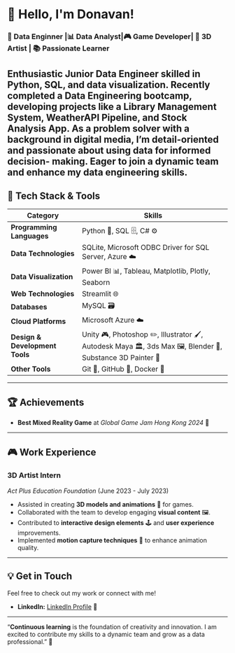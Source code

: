 # 👋 Hello, I'm Donavan!

### 🚀 Data Enginner |📊 Data Analyst|🎮 Game Developer| 🎨 3D Artist | 📚 Passionate Learner

Enthusiastic Junior Data Engineer skilled in Python, SQL, and data visualization. Recently
completed a Data Engineering bootcamp, developing projects like a Library Management
System, WeatherAPI Pipeline, and Stock Analysis App. As a problem solver with a background
in digital media, I’m detail-oriented and passionate about using data for informed decision-
making. Eager to join a dynamic team and enhance my data engineering skills.
---

## 🔧 Tech Stack & Tools

| Category                     | Skills                                                                                      |
|------------------------------|---------------------------------------------------------------------------------------------|
| **Programming Languages**    | Python 🐍, SQL 🗄️, C# ⚙️                                                                    |
| **Data Technologies**        | SQLite, Microsoft ODBC Driver for SQL Server, Azure ☁️                                       |
| **Data Visualization**       | Power BI 📊, Tableau, Matplotlib, Plotly, Seaborn                                           |
| **Web Technologies**         | Streamlit 🌐                                                                                |
| **Databases**                | MySQL 🗃️                                                                                    |
| **Cloud Platforms**          | Microsoft Azure ☁️                                                                          |
| **Design & Development Tools** | Unity 🎮, Photoshop ✏️, Illustrator 🖌️, Autodesk Maya 🏛️, 3ds Max 🖼️, Blender 🔄, Substance 3D Painter 🎨 |
| **Other Tools**              | Git 🔧, GitHub 🐙, Docker 🐳                                                                 |
  
---
## 🏆 **Achievements**

- **Best Mixed Reality Game** at *Global Game Jam Hong Kong 2024* 🏅  

---

## 🎮 **Work Experience**

### **3D Artist Intern**  
*Act Plus Education Foundation* (June 2023 - July 2023)  
- Assisted in creating **3D models and animations** 🎨 for games.
- Collaborated with the team to develop engaging **visual content** 🖼️.
- Contributed to **interactive design elements** 🕹️ and **user experience** improvements.
- Implemented **motion capture techniques** 🎥 to enhance animation quality.

---
## 💡 **Get in Touch**

Feel free to check out my work or connect with me!


- **LinkedIn:** [LinkedIn Profile](https://www.linkedin.com/in/donavan-huang-57124a277/) 👔
---

“**Continuous learning** is the foundation of creativity and innovation. I am excited to contribute my skills to a dynamic team and grow as a data professional.” 🚀
